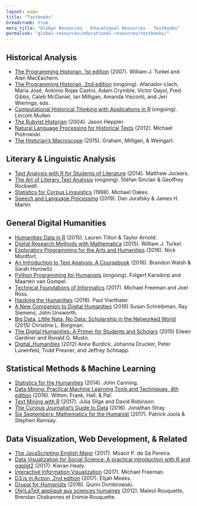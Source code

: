 ```yaml
---
layout: page
title: "Textbooks"
breadcrumb: true
meta_title: "Global Resources - Educational Resources - Textbooks"
permalink: "global-resources/educational-resources/textbooks/"
---
```

## Historical Analysis
 -  [The Programming Historian, 1st edition](http://niche-canada.org/wp-content/uploads/2013/09/programming-historian-1.pdf) (2007). William J. Turkel and Alan MacEachern. 
 -  [The Programming Historian, 2nd edition](https://programminghistorian.org/) (ongoing). Afanador-Llach, Maria José, Antonio Rojas Castro, Adam Crymble, Víctor Gayol, Fred Gibbs, Caleb McDaniel, Ian Milligan, Amanda Visconti, and Jeri Wieringa, eds. 
 -  [Computational Historical Thinking with Applications in R](http://dh-r.lincolnmullen.com/) (ongoing). Lincoln Mullen. 
 -  [The Rubyist Historian](http://hepplerj.github.io/rubyist-historian/) (2004). Jason Heppler. 
 -  [Natural Language Processing for Historical Texts](https://nlphist.hypotheses.org/) (2012). Michael Piotrowski. 
 -  [The Historian’s Macroscope](http://www.themacroscope.org/2.0/) (2015). Graham, Milligan, & Weingart. 
 
## Literary & Linguistic Analysis
 -  [Text Analysis with R for Students of Literature](http://www.matthewjockers.net/text-analysis-with-r-for-students-of-literature/) (2014). Matthew Jockers.
 -  [The Art of Literary Text Analysis](https://github.com/sgsinclair/alta/blob/master/ipynb/ArtOfLiteraryTextAnalysis.ipynb) (ongoing). Stéfan Sinclair & Geoffrey Rockwell. 
 -  [Statistics for Corpus Linguistics](https://www.amazon.com/Statistics-Linguistics-Edinburgh-Textbooks-Empirical/dp/0748608176) (1998). Michael Oakes. 
 -  [Speech and Language Processing](https://web.stanford.edu/~jurafsky/slp3/) (2019). Dan Jurafsky & James H. Martin
 
## General Digital Humanities
 -  [Humanities Data in R](https://humanitiesdata.org/) (2015). Lauren Tilton & Taylor Arnold. 
 -  [Digital Research Methods with Mathematica](https://williamjturkel.net/digital-research-methods-with-mathematica/) (2015). William J. Turkel. 
 -  [Exploratory Programming for the Arts and Humanities](https://www.amazon.com/Exploratory-Programming-Arts-Humanities-Press/dp/0262034204/ref=tmm_hrd_swatch_0?_encoding=UTF8&qid=1488129778&sr=1-1) (2016). Nick Montfort. 
 -  [An Introduction to Text Analysis: A Coursebook](http://walshbr.com/textanalysiscoursebook/) (2016). Brandon Walsh & Sarah Horowitz. 
 -  [Python Programming for Humanists](http://www.karsdorp.io/python-course/) (ongoing). Folgert Karsdorp and Maarten van Gompel. 
 -  [Technical Foundations of Informatics](https://info201.github.io/index.html) (2017). Michael Freeman and Joel Ross.
 -  [Hacking the Humanities](https://www.youtube.com/playlist?list=PL6kqrM2i6BPIpEF5yHPNkYhjHm-FYWh17) (2018). Paul Vierthaler. 
 -  [A New Companion to Digital Humanities](https://books.google.com/books?id=VFTKCQAAQBAJ&printsec=frontcover&dq=a+new+companion+to+digital+humanities&hl=en&sa=X&ved=0ahUKEwilw6H0j4fiAhXDl-AKHbGVD3IQ6AEIKjAA#v=onepage&q=a%20new%20companion%20to%20digital%20humanities&f=false) (2016) Susan Schreibman, Ray Siemens, John Unsworth.
 -  [Big Data, Little Nata, No Data: Scholarship in the Networked World](https://books.google.com/books?id=pb8vBgAAQBAJ&printsec=frontcover&dq=big+data+little+data&hl=en&sa=X&ved=0ahUKEwivxYD4j4fiAhWldN8KHUaTCEUQ6AEILTAA#v=onepage&q=big%20data%20little%20data&f=false) (2015) Christine L. Borgman.
 -  [The Digital Humanities: A Primer for Students and Scholars](https://books.google.com/books?id=KVzmCQAAQBAJ&printsec=frontcover&dq=digital+humanities+textbook&hl=en&sa=X&ved=0ahUKEwj5tuWckIfiAhUkiOAKHYbvDYgQ6AEIKjAA#v=onepage&q=digital%20humanities%20textbook&f=false) (2015) Eileen Gardiner and Ronald G. Musto.
 -  [Digital_Humanities](https://books.google.com/books?id=i-LxCwAAQBAJ&printsec=frontcover&dq=digital+humanities+textbook&hl=en&sa=X&ved=0ahUKEwj5tuWckIfiAhUkiOAKHYbvDYgQ6AEIMTAB#v=onepage&q=digital%20humanities%20textbook&f=false) (2012) Anne Burdick, Johanna Drucker, Peter Lunenfeld, Todd Presner, and Jeffrey Schnapp.

## Statistical Methods & Machine Learning
 -  [Statistics for the Humanities](http://statisticsforhumanities.net/book/) (2014). John Canning. 
 -  [Data Mining: Practical Machine Learning Tools and Techniques, 4th edition](https://www.amazon.com/Data-Mining-Fourth-Techniques-Management/dp/0128042915/ref=mt_paperback?_encoding=UTF8&me=) (2016). Witten, Frank, Hall, & Pal. 
 -  [Text Mining with R](https://www.tidytextmining.com/) (2017). Julia Silge and David Robinson. 
 -  [The Curious Journalist’s Guide to Data](https://towcenter.gitbooks.io/curious-journalist-s-guide-to-data/content/) (2016). Jonathan Stray. 
 -  [Six Septembers: Mathematics for the Humanist](https://digitalcommons.unl.edu/zeabook/55/) (2017). Patrick Juola & Stephen Ramsay. 

## Data Visualization, Web Development, & Related
 -  [The JavaScripting English Major](https://the-javascripting-english-major.org/v1/) (2017). Moacir P. de Sá Pereira. 
 -  [Data Visualization for Social Science: A practical introduction with R and ggplot2](http://socviz.co/) (2017). Kieran Healy.
 -  [Interactive Information Visualization](https://info474-s17.github.io/book/index.html) (2017). Michael Freeman. 
 -  [D3.js in Action, 2nd edition](https://www.manning.com/books/d3js-in-action-second-edition) (2017). Elijah Meeks. 
 -  [Drupal for Humanists](http://drupal.forhumanists.org/book) (2016). Quinn Dombrowski. 
 -  [(Xe)LaTeX appliqué aux sciences humaines](http://geekographie.maieul.net/95) (2012). Maïeul Rouquette, Brendan Chabannes et Enimie Rouquette. 
